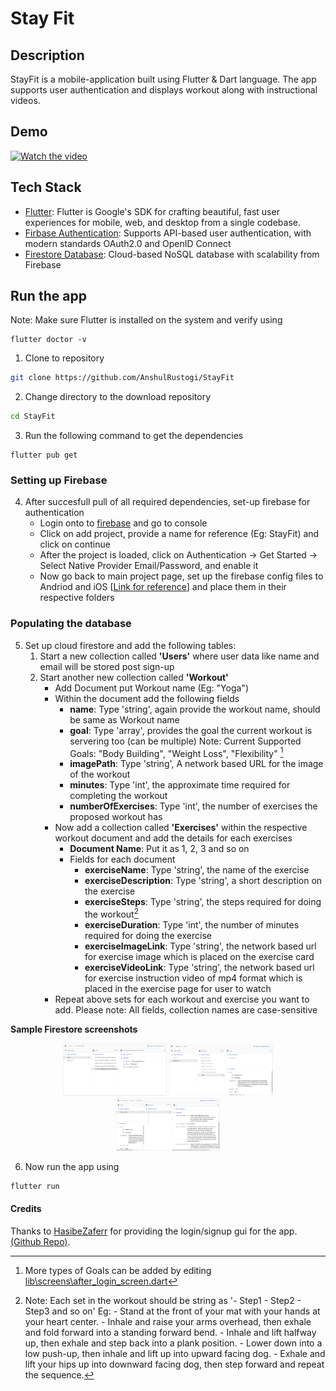 # Stay Fit

## Description
StayFit is a mobile-application built using Flutter & Dart language. The app supports user authentication and displays workout along with instructional videos.

## Demo
[![Watch the video](https://media.giphy.com/media/v1.Y2lkPTc5MGI3NjExNDI1MTI3ODMwMjBlNGE3YjQ3MTNlNjgwM2E4YzYzNGQ2ZjJkNzczNCZlcD12MV9pbnRlcm5hbF9naWZzX2dpZklkJmN0PWc/HapMIl8c1kTSys3A9U/giphy.gif)](https://youtu.be/INzK47S8eN0)
## Tech Stack
- [Flutter](https://github.com/flutter/flutter): Flutter is Google's SDK for crafting beautiful, fast user experiences for mobile, web, and desktop from a single codebase.
- [Firbase Authentication](https://firebase.google.com/docs/auth): Supports API-based user authentication, with modern standards OAuth2.0 and OpenID Connect
- [Firestore Database](https://www.google.com/search?client=safari&rls=en&q=firestore+databse&ie=UTF-8&oe=UTF-8): Cloud-based NoSQL database with scalability from Firebase

## Run the app
Note: Make sure Flutter is installed on the system and verify using
```
flutter doctor -v
```
1) Clone to repository
```bash
git clone https://github.com/AnshulRustogi/StayFit
```
2) Change directory to the download repository
```bash
cd StayFit
```
3) Run the following command to get the dependencies
```
flutter pub get
```
### Setting up Firebase
4) After succesfull pull of all required dependencies, set-up firebase for authentication
    - Login onto to [firebase](https://firebase.google.com) and go to console
    - Click on add project, provide a name for reference (Eg: StayFit) and click on continue
    - After the project is loaded, click on Authentication -> Get Started -> Select Native Provider Email/Password, and enable it
    - Now go back to main project page, set up the firebase config files to Andriod and iOS [[Link for reference](https://sharma-vikashkr.medium.com/firebase-how-to-setup-an-app-in-firebase-9ddbacfe8ad1)] and place them in their respective folders
    
### Populating the database

5) Set up cloud firestore and add the following tables:
    1) Start a new collection called **'Users'** where user data like name and email will be stored post sign-up 
    2) Start another new collection called **'Workout'**
        * Add Document put Workout name (Eg: "Yoga")
        * Within the document add the following fields
            * **name**: Type 'string', again provide the workout name, should be same as Workout name
            * **goal**: Type 'array', provides the goal the current workout is servering too (can be multiple)
                Note: Current Supported Goals: "Body Building", "Weight Loss", "Flexibility" [^1]
                [^1]: More types of Goals can be added by editing [lib\screens\after_login_screen.dart](https://github.com/AnshulRustogi/StayFit/blob/main/lib/screens/after_login_screen.dart)
            * **imagePath**: Type 'string', A network based URL for the image of the workout
            * **minutes**: Type 'int', the approximate time required for completing the workout
            * **numberOfExercises**: Type 'int', the number of exercises the proposed workout has
        * Now add a collection called **'Exercises'** within the respective workout document and add the details for each exercises
            * **Document Name**: Put it as 1, 2, 3 and so on
            * Fields for each document
                * **exerciseName**: Type 'string', the name of the exercise
                * **exerciseDescription**: Type 'string', a short description on the exercise
                * **exerciseSteps**: Type 'string', the steps required for doing the workout[^2]
                [^2]: Note: Each set in the workout should be string as 
                    '- Step1 - Step2 - Step3 and so on'
                    Eg: - Stand at the front of your mat with your hands at your heart center. - Inhale and raise your arms overhead, then exhale and fold forward into a standing forward bend. - Inhale and lift halfway up, then exhale and step back into a plank position. - Lower down into a low push-up, then inhale and lift up into upward facing dog. - Exhale and lift your hips up into downward facing dog, then step forward and repeat the sequence.
                * **exerciseDuration**: Type 'int', the number of minutes required for doing the exercise
                * **exerciseImageLink**: Type 'string', the network based url for exercise image which is placed on the exercise card
                * **exerciseVideoLink**: Type 'string', the network based url for exercise instruction video of mp4 format which is placed in the exercise page for user to watch
        * Repeat above sets for each workout and exercise you want to add. 
        Please note: All fields, collection names are case-sensitive

**Sample Firestore screenshots**
<p align="center">
  <img alt="Light" src="https://github.com/anshulrustogi/StayFit/blob/main/images/firestore_user_collection.png?raw=true" width="33%">

  <img alt="Dark" src="https://github.com/anshulrustogi/StayFit/blob/main/images/firestore_workout_collection.png?raw=true" width="33%">
 <img alt="Dark" src="https://github.com/anshulrustogi/StayFit/blob/main/images/firestore_exercise_collection.png?raw=true" width="33%">
</p>


6) Now run the app using
```bash
flutter run
```

#### Credits
Thanks to [HasibeZaferr](https://github.com/HasibeZaferr) for providing the login/signup gui for the app. [(Github Repo)](https://github.com/HasibeZaferr/flutter_getX_provider_firebase_CRUD).



